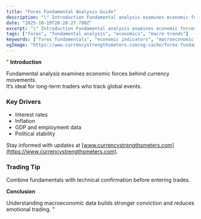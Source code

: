 ```yaml
---
title: "Forex Fundamental Analysis Guide"
description: "\" Introduction Fundamental analysis examines economic forces behind currency movements..."
date: "2025-10-19T20:28:27.790Z"
excerpt: "\" Introduction Fundamental analysis examines economic forces behind currency movements. It’s ideal for long-term traders who track global events. Key Drivers - Interest rates - Inflation - GDP and employment data - Political stability Stay informed with updates at [www.currencystrengthsmeters.com](https://www.currencystrengthsmeters.com). Trading Tip Combine fundamentals with technical confirmation before entering trades...."
tags: ["forex", "fundamental analysis", "economics", "macro trends"]
keywords: ["forex fundamentals", "economic indicators", "macroeconomic trading", "fundamental analysis forex", "currency valuation"]
ogImage: "https://www.currencystrengthsmeters.com/og-cache/forex-fundamental-analysis-guide.jpg"
---
```

"
**Introduction**

Fundamental analysis examines economic forces behind currency movements.  
It’s ideal for long-term traders who track global events.

### Key Drivers

- Interest rates  
- Inflation  
- GDP and employment data  
- Political stability  

Stay informed with updates at [www.currencystrengthsmeters.com](https://www.currencystrengthsmeters.com).

### Trading Tip

Combine fundamentals with technical confirmation before entering trades.

**Conclusion**

Understanding macroeconomic data builds stronger conviction and reduces emotional trading.
"

